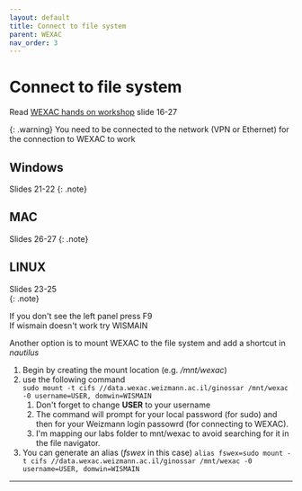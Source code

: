 ```yaml
---
layout: default
title: Connect to file system
parent: WEXAC
nav_order: 3
---
```

# Connect to file system
Read [WEXAC hands on workshop][WEXAC PDF] slide 16-27

{: .warning}
You need to be connected to the network (VPN or Ethernet) for the connection to WEXAC to work  
## Windows
Slides 21-22
{: .note}
## MAC
Slides 26-27
{: .note}
## LINUX
Slides 23-25  
{: .note}

If you don't see the left panel press F9  
If wismain doesn't work try WISMAIN  

Another option is to mount WEXAC to the file system and add a shortcut in _nautilus_  
1. Begin by creating the mount location (e.g. _/mnt/wexac_)  
2. use the following command   
```sudo mount -t cifs //data.wexac.weizmann.ac.il/ginossar /mnt/wexac -0 username=USER, domwin=WISMAIN```  
    1. Don't forget to change **USER** to your username  
    2. The command will prompt for your local password (for sudo) and then for your Weizmann login passowrd (for connecting to WEXAC).  
    3. I'm mapping our labs folder to mnt/wexac to avoid searching for it in the file navigator.
3. You can generate an alias (_fswex_ in this case) 
```alias fswex=sudo mount -t cifs //data.wexac.weizmann.ac.il/ginossar /mnt/wexac -0 username=USER, domwin=WISMAIN```

---

[WEXAC PDF]: ../../assets/pdf/wexac_introduction.pdf
